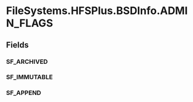 ﻿


# FileSystems.HFSPlus.BSDInfo.ADMIN_FLAGS

## Fields

### SF_ARCHIVED

### SF_IMMUTABLE

### SF_APPEND
